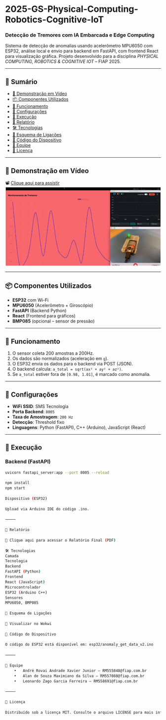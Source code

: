 # 2025-GS-Physical-Computing-Robotics-Cognitive-IoT  
### Detecção de Tremores com IA Embarcada e Edge Computing

Sistema de detecção de anomalias usando acelerômetro MPU6050 com ESP32, análise local e envio para backend em FastAPI, com frontend React para visualização gráfica. Projeto desenvolvido para a disciplina *PHYSICAL COMPUTING, ROBOTICS & COGNITIVE IOT* – FIAP 2025.

---

## 📑 Sumário

- [🎥 Demonstração em Vídeo](#🎥-demonstração-em-vídeo)
- [📦 Componentes Utilizados](#📦-componentes-utilizados)
- [🧠 Funcionamento](#🧠-funcionamento)
- [🔧 Configurações](#🔧-configurações)
- [🚀 Execução](#🚀-execução)
- [📘 Relatório](#📘-relatório)
- [🛠️ Tecnologias](#🛠️-tecnologias)
- [🔌 Esquema de Ligações](#🔌-esquema-de-ligações)
- [💾 Código do Dispositivo](#💾-código-do-dispositivo)
- [👥 Equipe](#👥-equipe)
- [📝 Licença](#📝-licença)

---

## 🎥 Demonstração em Vídeo

📽️ [Clique aqui para assistir](https://drive.google.com/file/d/1mZdYq0PmIcGKYq5ovM_R469sQ2BsSEwu/view?usp=sharing)  
[![Demo](Captura-1.png)](https://drive.google.com/file/d/1mZdYq0PmIcGKYq5ovM_R469sQ2BsSEwu/view?usp=sharing)

---

## 📦 Componentes Utilizados

- **ESP32** com Wi-Fi
- **MPU6050** (Acelerômetro + Giroscópio)
- **FastAPI** (Backend Python)
- **React** (Frontend para gráficos)
- **BMP085** (opcional – sensor de pressão)

---

## 🧠 Funcionamento

1. O sensor coleta 200 amostras a 200Hz.
2. Os dados são normalizados (aceleração em `g`).
3. O ESP32 envia os dados para o backend via POST (JSON).
4. O backend calcula: `a_total = sqrt(ax² + ay² + az²)`.
5. Se `a_total` estiver fora de `[0.98, 1.01]`, é marcado como anomalia.

---

## 🔧 Configurações

- **WiFi SSID**: SMS Tecnologia  
- **Porta Backend**: `8005`  
- **Taxa de Amostragem**: `200 Hz`  
- **Detecção**: Threshold fixo  
- **Linguagens**: Python (FastAPI), C++ (Arduino), JavaScript (React)

---

## 🚀 Execução

### Backend (FastAPI)
```bash
uvicorn fastapi_server:app --port 8005 --reload

npm install
npm start

Dispositivo (ESP32)

Upload via Arduino IDE do código .ino.

⸻

📘 Relatório

📄 Clique aqui para acessar o Relatório Final (PDF)

🛠️ Tecnologias
Camada
Tecnologia
Backend
FastAPI (Python)
Frontend
React (JavaScript)
Microcontrolador
ESP32 (Arduino C++)
Sensores
MPU6050, BMP085

🔌 Esquema de Ligações

🔗 Visualizar no Wokwi

💾 Código do Dispositivo

O código do ESP32 está disponível em: esp32/anomaly_get_data_v2.ino

⸻

👥 Equipe
	•	André Rovai Andrade Xavier Junior – RM555848@fiap.com.br
	•	Alan de Souza Maximiano da Silva – RM557088@fiap.com.br
	•	Leonardo Zago Garcia Ferreira – RM558691@fiap.com.br

⸻

📝 Licença

Distribuído sob a licença MIT. Consulte o arquivo LICENSE para mais informações.
